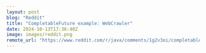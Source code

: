 ```yaml
---
layout: post
blog: "Reddit"
title: "CompletableFuture example: WebCrawler"
date: 2024-10-13T17:36:40Z
image: images/reddit.png
remote_url: "https://www.reddit.com/r/java/comments/1g2v3oi/completablefuture_example_webcrawler/"
---
```

